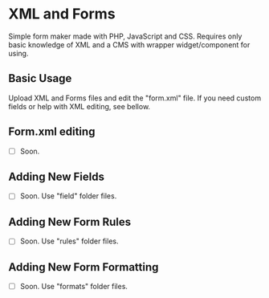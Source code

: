 # XML and Forms
Simple form maker made with PHP, JavaScript and CSS. Requires only basic knowledge of XML and a CMS with wrapper widget/component for using.

## Basic Usage
Upload XML and Forms files and edit the "form.xml" file. If you need custom fields or help with XML editing, see bellow.

## Form.xml editing
- [ ] Soon.

## Adding New Fields
- [ ] Soon. Use "field" folder files.

## Adding New Form Rules
- [ ] Soon. Use "rules" folder files.

## Adding New Form Formatting
- [ ] Soon. Use "formats" folder files.
